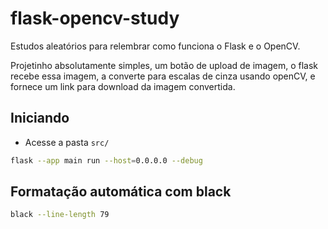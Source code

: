# flask-opencv-study

Estudos aleatórios para relembrar como funciona o Flask e o OpenCV.

Projetinho absolutamente simples, um botão de upload de imagem, o flask recebe
essa imagem, a converte para escalas de cinza usando openCV, e fornece um link
para download da imagem convertida.

## Iniciando

- Acesse a pasta `src/`

```sh
flask --app main run --host=0.0.0.0 --debug
```

## Formatação automática com black

```sh
black --line-length 79
```
